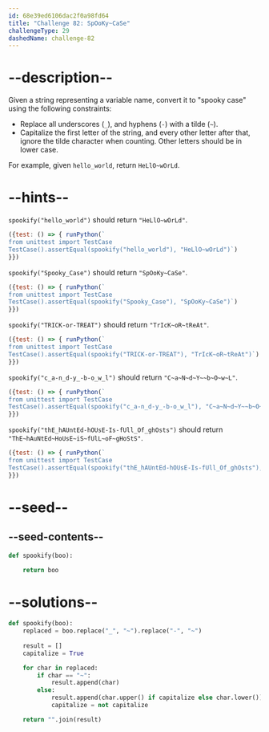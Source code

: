 ```yaml
---
id: 68e39ed6106dac2f0a98fd64
title: "Challenge 82: SpOoKy~CaSe"
challengeType: 29
dashedName: challenge-82
---
```


# --description--

Given a string representing a variable name, convert it to "spooky case" using the following constraints:

- Replace all underscores (`_`), and hyphens (`-`) with a tilde (`~`).
- Capitalize the first letter of the string, and every other letter after that, ignore the tilde character when counting. Other letters should be in lower case.

For example, given `hello_world`, return `HeLlO~wOrLd`.

# --hints--

`spookify("hello_world")` should return `"HeLlO~wOrLd"`.

```js
({test: () => { runPython(`
from unittest import TestCase
TestCase().assertEqual(spookify("hello_world"), "HeLlO~wOrLd")`)
}})
```

`spookify("Spooky_Case")` should return `"SpOoKy~CaSe"`.

```js
({test: () => { runPython(`
from unittest import TestCase
TestCase().assertEqual(spookify("Spooky_Case"), "SpOoKy~CaSe")`)
}})
```

`spookify("TRICK-or-TREAT")` should return `"TrIcK~oR~tReAt"`.

```js
({test: () => { runPython(`
from unittest import TestCase
TestCase().assertEqual(spookify("TRICK-or-TREAT"), "TrIcK~oR~tReAt")`)
}})
```

`spookify("c_a-n_d-y_-b-o_w_l")` should return `"C~a~N~d~Y~~b~O~w~L"`.

```js
({test: () => { runPython(`
from unittest import TestCase
TestCase().assertEqual(spookify("c_a-n_d-y_-b-o_w_l"), "C~a~N~d~Y~~b~O~w~L")`)
}})
```

`spookify("thE_hAUntEd-hOUsE-Is-fUll_Of_ghOsts")` should return `"ThE~hAuNtEd~HoUsE~iS~fUlL~oF~gHoStS"`.

```js
({test: () => { runPython(`
from unittest import TestCase
TestCase().assertEqual(spookify("thE_hAUntEd-hOUsE-Is-fUll_Of_ghOsts"), "ThE~hAuNtEd~HoUsE~iS~fUlL~oF~gHoStS")`)
}})
```

# --seed--

## --seed-contents--

```py
def spookify(boo):

    return boo
```

# --solutions--

```py
def spookify(boo):
    replaced = boo.replace("_", "~").replace("-", "~")
    
    result = []
    capitalize = True

    for char in replaced:
        if char == "~":
            result.append(char)
        else:
            result.append(char.upper() if capitalize else char.lower())
            capitalize = not capitalize

    return "".join(result)
```
